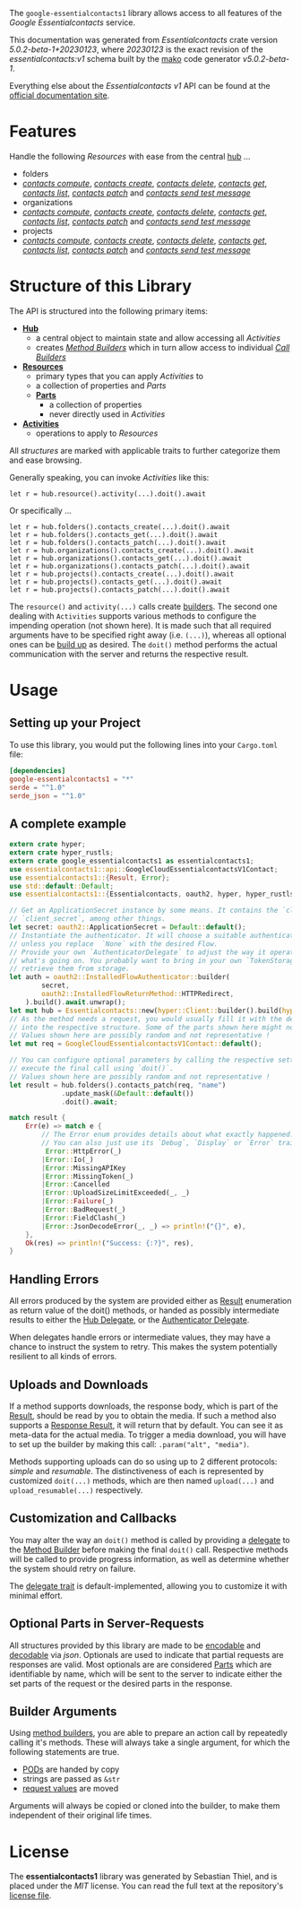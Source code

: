 <!---
DO NOT EDIT !
This file was generated automatically from 'src/generator/templates/api/README.md.mako'
DO NOT EDIT !
-->
The `google-essentialcontacts1` library allows access to all features of the *Google Essentialcontacts* service.

This documentation was generated from *Essentialcontacts* crate version *5.0.2-beta-1+20230123*, where *20230123* is the exact revision of the *essentialcontacts:v1* schema built by the [mako](http://www.makotemplates.org/) code generator *v5.0.2-beta-1*.

Everything else about the *Essentialcontacts* *v1* API can be found at the
[official documentation site](https://cloud.google.com/essentialcontacts/docs/).
# Features

Handle the following *Resources* with ease from the central [hub](https://docs.rs/google-essentialcontacts1/5.0.2-beta-1+20230123/google_essentialcontacts1/Essentialcontacts) ... 

* folders
 * [*contacts compute*](https://docs.rs/google-essentialcontacts1/5.0.2-beta-1+20230123/google_essentialcontacts1/api::FolderContactComputeCall), [*contacts create*](https://docs.rs/google-essentialcontacts1/5.0.2-beta-1+20230123/google_essentialcontacts1/api::FolderContactCreateCall), [*contacts delete*](https://docs.rs/google-essentialcontacts1/5.0.2-beta-1+20230123/google_essentialcontacts1/api::FolderContactDeleteCall), [*contacts get*](https://docs.rs/google-essentialcontacts1/5.0.2-beta-1+20230123/google_essentialcontacts1/api::FolderContactGetCall), [*contacts list*](https://docs.rs/google-essentialcontacts1/5.0.2-beta-1+20230123/google_essentialcontacts1/api::FolderContactListCall), [*contacts patch*](https://docs.rs/google-essentialcontacts1/5.0.2-beta-1+20230123/google_essentialcontacts1/api::FolderContactPatchCall) and [*contacts send test message*](https://docs.rs/google-essentialcontacts1/5.0.2-beta-1+20230123/google_essentialcontacts1/api::FolderContactSendTestMessageCall)
* organizations
 * [*contacts compute*](https://docs.rs/google-essentialcontacts1/5.0.2-beta-1+20230123/google_essentialcontacts1/api::OrganizationContactComputeCall), [*contacts create*](https://docs.rs/google-essentialcontacts1/5.0.2-beta-1+20230123/google_essentialcontacts1/api::OrganizationContactCreateCall), [*contacts delete*](https://docs.rs/google-essentialcontacts1/5.0.2-beta-1+20230123/google_essentialcontacts1/api::OrganizationContactDeleteCall), [*contacts get*](https://docs.rs/google-essentialcontacts1/5.0.2-beta-1+20230123/google_essentialcontacts1/api::OrganizationContactGetCall), [*contacts list*](https://docs.rs/google-essentialcontacts1/5.0.2-beta-1+20230123/google_essentialcontacts1/api::OrganizationContactListCall), [*contacts patch*](https://docs.rs/google-essentialcontacts1/5.0.2-beta-1+20230123/google_essentialcontacts1/api::OrganizationContactPatchCall) and [*contacts send test message*](https://docs.rs/google-essentialcontacts1/5.0.2-beta-1+20230123/google_essentialcontacts1/api::OrganizationContactSendTestMessageCall)
* projects
 * [*contacts compute*](https://docs.rs/google-essentialcontacts1/5.0.2-beta-1+20230123/google_essentialcontacts1/api::ProjectContactComputeCall), [*contacts create*](https://docs.rs/google-essentialcontacts1/5.0.2-beta-1+20230123/google_essentialcontacts1/api::ProjectContactCreateCall), [*contacts delete*](https://docs.rs/google-essentialcontacts1/5.0.2-beta-1+20230123/google_essentialcontacts1/api::ProjectContactDeleteCall), [*contacts get*](https://docs.rs/google-essentialcontacts1/5.0.2-beta-1+20230123/google_essentialcontacts1/api::ProjectContactGetCall), [*contacts list*](https://docs.rs/google-essentialcontacts1/5.0.2-beta-1+20230123/google_essentialcontacts1/api::ProjectContactListCall), [*contacts patch*](https://docs.rs/google-essentialcontacts1/5.0.2-beta-1+20230123/google_essentialcontacts1/api::ProjectContactPatchCall) and [*contacts send test message*](https://docs.rs/google-essentialcontacts1/5.0.2-beta-1+20230123/google_essentialcontacts1/api::ProjectContactSendTestMessageCall)




# Structure of this Library

The API is structured into the following primary items:

* **[Hub](https://docs.rs/google-essentialcontacts1/5.0.2-beta-1+20230123/google_essentialcontacts1/Essentialcontacts)**
    * a central object to maintain state and allow accessing all *Activities*
    * creates [*Method Builders*](https://docs.rs/google-essentialcontacts1/5.0.2-beta-1+20230123/google_essentialcontacts1/client::MethodsBuilder) which in turn
      allow access to individual [*Call Builders*](https://docs.rs/google-essentialcontacts1/5.0.2-beta-1+20230123/google_essentialcontacts1/client::CallBuilder)
* **[Resources](https://docs.rs/google-essentialcontacts1/5.0.2-beta-1+20230123/google_essentialcontacts1/client::Resource)**
    * primary types that you can apply *Activities* to
    * a collection of properties and *Parts*
    * **[Parts](https://docs.rs/google-essentialcontacts1/5.0.2-beta-1+20230123/google_essentialcontacts1/client::Part)**
        * a collection of properties
        * never directly used in *Activities*
* **[Activities](https://docs.rs/google-essentialcontacts1/5.0.2-beta-1+20230123/google_essentialcontacts1/client::CallBuilder)**
    * operations to apply to *Resources*

All *structures* are marked with applicable traits to further categorize them and ease browsing.

Generally speaking, you can invoke *Activities* like this:

```Rust,ignore
let r = hub.resource().activity(...).doit().await
```

Or specifically ...

```ignore
let r = hub.folders().contacts_create(...).doit().await
let r = hub.folders().contacts_get(...).doit().await
let r = hub.folders().contacts_patch(...).doit().await
let r = hub.organizations().contacts_create(...).doit().await
let r = hub.organizations().contacts_get(...).doit().await
let r = hub.organizations().contacts_patch(...).doit().await
let r = hub.projects().contacts_create(...).doit().await
let r = hub.projects().contacts_get(...).doit().await
let r = hub.projects().contacts_patch(...).doit().await
```

The `resource()` and `activity(...)` calls create [builders][builder-pattern]. The second one dealing with `Activities` 
supports various methods to configure the impending operation (not shown here). It is made such that all required arguments have to be 
specified right away (i.e. `(...)`), whereas all optional ones can be [build up][builder-pattern] as desired.
The `doit()` method performs the actual communication with the server and returns the respective result.

# Usage

## Setting up your Project

To use this library, you would put the following lines into your `Cargo.toml` file:

```toml
[dependencies]
google-essentialcontacts1 = "*"
serde = "^1.0"
serde_json = "^1.0"
```

## A complete example

```Rust
extern crate hyper;
extern crate hyper_rustls;
extern crate google_essentialcontacts1 as essentialcontacts1;
use essentialcontacts1::api::GoogleCloudEssentialcontactsV1Contact;
use essentialcontacts1::{Result, Error};
use std::default::Default;
use essentialcontacts1::{Essentialcontacts, oauth2, hyper, hyper_rustls, chrono, FieldMask};

// Get an ApplicationSecret instance by some means. It contains the `client_id` and 
// `client_secret`, among other things.
let secret: oauth2::ApplicationSecret = Default::default();
// Instantiate the authenticator. It will choose a suitable authentication flow for you, 
// unless you replace  `None` with the desired Flow.
// Provide your own `AuthenticatorDelegate` to adjust the way it operates and get feedback about 
// what's going on. You probably want to bring in your own `TokenStorage` to persist tokens and
// retrieve them from storage.
let auth = oauth2::InstalledFlowAuthenticator::builder(
        secret,
        oauth2::InstalledFlowReturnMethod::HTTPRedirect,
    ).build().await.unwrap();
let mut hub = Essentialcontacts::new(hyper::Client::builder().build(hyper_rustls::HttpsConnectorBuilder::new().with_native_roots().https_or_http().enable_http1().enable_http2().build()), auth);
// As the method needs a request, you would usually fill it with the desired information
// into the respective structure. Some of the parts shown here might not be applicable !
// Values shown here are possibly random and not representative !
let mut req = GoogleCloudEssentialcontactsV1Contact::default();

// You can configure optional parameters by calling the respective setters at will, and
// execute the final call using `doit()`.
// Values shown here are possibly random and not representative !
let result = hub.folders().contacts_patch(req, "name")
             .update_mask(&Default::default())
             .doit().await;

match result {
    Err(e) => match e {
        // The Error enum provides details about what exactly happened.
        // You can also just use its `Debug`, `Display` or `Error` traits
         Error::HttpError(_)
        |Error::Io(_)
        |Error::MissingAPIKey
        |Error::MissingToken(_)
        |Error::Cancelled
        |Error::UploadSizeLimitExceeded(_, _)
        |Error::Failure(_)
        |Error::BadRequest(_)
        |Error::FieldClash(_)
        |Error::JsonDecodeError(_, _) => println!("{}", e),
    },
    Ok(res) => println!("Success: {:?}", res),
}

```
## Handling Errors

All errors produced by the system are provided either as [Result](https://docs.rs/google-essentialcontacts1/5.0.2-beta-1+20230123/google_essentialcontacts1/client::Result) enumeration as return value of
the doit() methods, or handed as possibly intermediate results to either the 
[Hub Delegate](https://docs.rs/google-essentialcontacts1/5.0.2-beta-1+20230123/google_essentialcontacts1/client::Delegate), or the [Authenticator Delegate](https://docs.rs/yup-oauth2/*/yup_oauth2/trait.AuthenticatorDelegate.html).

When delegates handle errors or intermediate values, they may have a chance to instruct the system to retry. This 
makes the system potentially resilient to all kinds of errors.

## Uploads and Downloads
If a method supports downloads, the response body, which is part of the [Result](https://docs.rs/google-essentialcontacts1/5.0.2-beta-1+20230123/google_essentialcontacts1/client::Result), should be
read by you to obtain the media.
If such a method also supports a [Response Result](https://docs.rs/google-essentialcontacts1/5.0.2-beta-1+20230123/google_essentialcontacts1/client::ResponseResult), it will return that by default.
You can see it as meta-data for the actual media. To trigger a media download, you will have to set up the builder by making
this call: `.param("alt", "media")`.

Methods supporting uploads can do so using up to 2 different protocols: 
*simple* and *resumable*. The distinctiveness of each is represented by customized 
`doit(...)` methods, which are then named `upload(...)` and `upload_resumable(...)` respectively.

## Customization and Callbacks

You may alter the way an `doit()` method is called by providing a [delegate](https://docs.rs/google-essentialcontacts1/5.0.2-beta-1+20230123/google_essentialcontacts1/client::Delegate) to the 
[Method Builder](https://docs.rs/google-essentialcontacts1/5.0.2-beta-1+20230123/google_essentialcontacts1/client::CallBuilder) before making the final `doit()` call. 
Respective methods will be called to provide progress information, as well as determine whether the system should 
retry on failure.

The [delegate trait](https://docs.rs/google-essentialcontacts1/5.0.2-beta-1+20230123/google_essentialcontacts1/client::Delegate) is default-implemented, allowing you to customize it with minimal effort.

## Optional Parts in Server-Requests

All structures provided by this library are made to be [encodable](https://docs.rs/google-essentialcontacts1/5.0.2-beta-1+20230123/google_essentialcontacts1/client::RequestValue) and 
[decodable](https://docs.rs/google-essentialcontacts1/5.0.2-beta-1+20230123/google_essentialcontacts1/client::ResponseResult) via *json*. Optionals are used to indicate that partial requests are responses 
are valid.
Most optionals are are considered [Parts](https://docs.rs/google-essentialcontacts1/5.0.2-beta-1+20230123/google_essentialcontacts1/client::Part) which are identifiable by name, which will be sent to 
the server to indicate either the set parts of the request or the desired parts in the response.

## Builder Arguments

Using [method builders](https://docs.rs/google-essentialcontacts1/5.0.2-beta-1+20230123/google_essentialcontacts1/client::CallBuilder), you are able to prepare an action call by repeatedly calling it's methods.
These will always take a single argument, for which the following statements are true.

* [PODs][wiki-pod] are handed by copy
* strings are passed as `&str`
* [request values](https://docs.rs/google-essentialcontacts1/5.0.2-beta-1+20230123/google_essentialcontacts1/client::RequestValue) are moved

Arguments will always be copied or cloned into the builder, to make them independent of their original life times.

[wiki-pod]: http://en.wikipedia.org/wiki/Plain_old_data_structure
[builder-pattern]: http://en.wikipedia.org/wiki/Builder_pattern
[google-go-api]: https://github.com/google/google-api-go-client

# License
The **essentialcontacts1** library was generated by Sebastian Thiel, and is placed 
under the *MIT* license.
You can read the full text at the repository's [license file][repo-license].

[repo-license]: https://github.com/Byron/google-apis-rsblob/main/LICENSE.md

